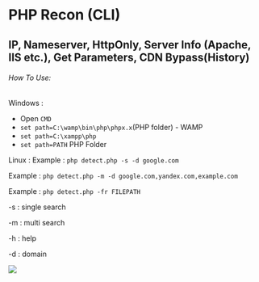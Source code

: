 # PHP Recon (CLI)

## IP, Nameserver, HttpOnly, Server Info (Apache, IIS etc.), Get Parameters, CDN Bypass(History)

###### How To Use:
Windows : 

* Open `CMD`
* `set path=C:\wamp\bin\php\phpx.x`(PHP folder) - WAMP
* `set path=C:\xampp\php`
* `set path=PATH` PHP Folder 

Linux : 
Example : `php detect.php -s -d google.com`

Example : `php detect.php -m -d google.com,yandex.com,example.com`

Example : `php detect.php -fr FILEPATH`

-s : single search

-m : multi search

-h : help

-d : domain
 
<a href="http://furkanyildiz.com/"><img src="http://furkanyildiz.com/githubgif/phpreconcli.gif"/></a>
